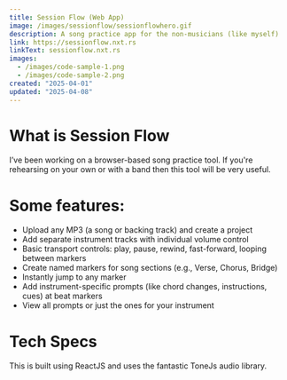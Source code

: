 ```yaml
---
title: Session Flow (Web App)
image: /images/sessionflow/sessionflowhero.gif
description: A song practice app for the non-musicians (like myself)
link: https://sessionflow.nxt.rs
linkText: sessionflow.nxt.rs
images:
  - /images/code-sample-1.png
  - /images/code-sample-2.png
created: "2025-04-01"
updated: "2025-04-08"
---
```


# What is Session Flow

I’ve been working on a browser-based song practice tool. If you're rehearsing on your own or with a band then this tool will be very useful.

# Some features:

- Upload any MP3 (a song or backing track) and create a project
- Add separate instrument tracks with individual volume control
- Basic transport controls: play, pause, rewind, fast-forward, looping between markers
- Create named markers for song sections (e.g., Verse, Chorus, Bridge)
- Instantly jump to any marker
- Add instrument-specific prompts (like chord changes, instructions, cues) at beat markers
- View all prompts or just the ones for your instrument

# Tech Specs

This is built using ReactJS and uses the fantastic ToneJs audio library.
